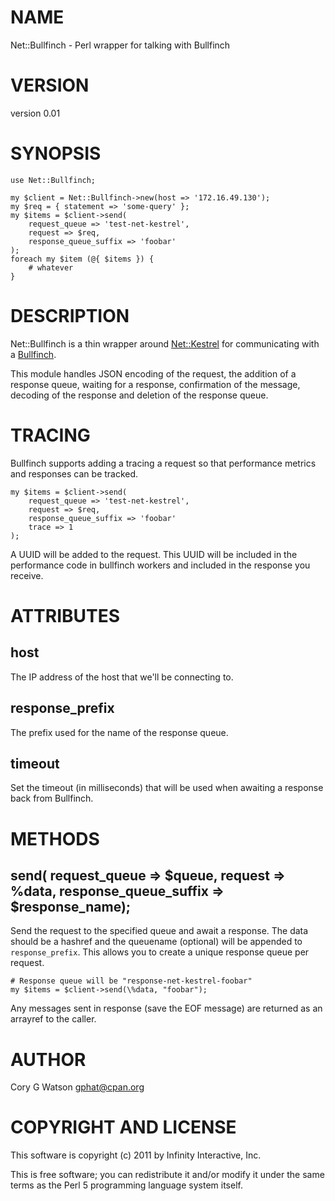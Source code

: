 # NAME

Net::Bullfinch - Perl wrapper for talking with Bullfinch

# VERSION

version 0.01

# SYNOPSIS

    use Net::Bullfinch;

    my $client = Net::Bullfinch->new(host => '172.16.49.130');
    my $req = { statement => 'some-query' };
    my $items = $client->send(
        request_queue => 'test-net-kestrel',
        request => $req,
        response_queue_suffix => 'foobar'
    );
    foreach my $item (@{ $items }) {
        # whatever
    }

# DESCRIPTION

Net::Bullfinch is a thin wrapper around <Net::Kestrel> for communicating with
a [Bullfinch](https://github.com/gphat/bullfinch/).

This module handles JSON encoding of the request, the addition of a response
queue, waiting for a response, confirmation of the message, decoding of the
response and deletion of the response queue.

# TRACING

Bullfinch supports adding a tracing a request so that performance metrics
and responses can be tracked.

    my $items = $client->send(
        request_queue => 'test-net-kestrel',
        request => $req,
        response_queue_suffix => 'foobar'
        trace => 1
    );

A UUID will be added to the request.  This UUID will be included in the
performance code in bullfinch workers and included in the response you
receive.

# ATTRIBUTES

## host

The IP address of the host that we'll be connecting to.

## response_prefix

The prefix used for the name of the response queue.

## timeout

Set the timeout (in milliseconds) that will be used when awaiting a response
back from Bullfinch.

# METHODS

## send( request_queue => $queue, request => \%data, response_queue_suffix => $response_name);

Send the request to the specified queue and await a response.  The data
should be a hashref and the queuename (optional) will be appended to
`response_prefix`.  This allows you to create a unique response queue per
request.

    # Response queue will be "response-net-kestrel-foobar"
    my $items = $client->send(\%data, "foobar");

Any messages sent in response (save the EOF message) are returned as an
arrayref to the caller.

# AUTHOR

Cory G Watson <gphat@cpan.org>

# COPYRIGHT AND LICENSE

This software is copyright (c) 2011 by Infinity Interactive, Inc.

This is free software; you can redistribute it and/or modify it under
the same terms as the Perl 5 programming language system itself.